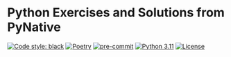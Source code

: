 # Python Exercises and Solutions from PyNative

[![Code style: black](https://img.shields.io/badge/code%20style-black-000000.svg)](https://github.com/psf/black)
[![Poetry](https://img.shields.io/endpoint?url=https://python-poetry.org/badge/v0.json)](https://python-poetry.org/)
[![pre-commit](https://img.shields.io/badge/pre--commit-enabled-brightgreen?logo=pre-commit&logoColor=white)](https://github.com/pre-commit/pre-commit)
[![Python 3.11](https://img.shields.io/badge/python-3.11-blue.svg?logo=python&logoColor=ffd343)](https://www.python.org/downloads/release/python-3114/)
[![License](https://img.shields.io/badge/License-Apache_2.0-blue.svg)](https://opensource.org/licenses/Apache-2.0)
